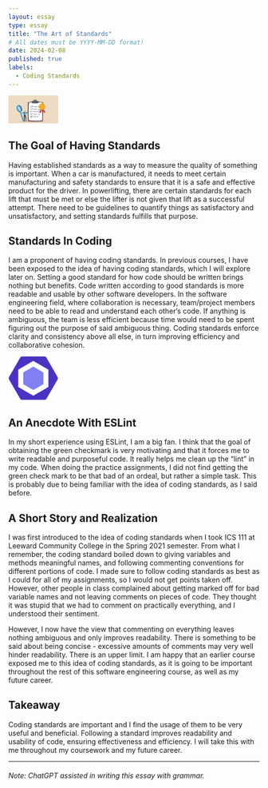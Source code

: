 ```yaml
---
layout: essay
type: essay
title: "The Art of Standards"
# All dates must be YYYY-MM-DD format!
date: 2024-02-08
published: true
labels:
  - Coding Standards
---
```


<div class="rounded float-start pe-4">
  <img 
    width="100px"
    src="../img/standards1.jpg" class="img-thumbnail" >
</div>

## The Goal of Having Standards
Having established standards as a way to measure the quality of something is important. When a car is manufactured, it needs to meet certain manufacturing and safety standards to ensure that it is a safe and effective product for the driver. In powerlifting, there are certain standards for each lift that must be met or else the lifter is not given that lift as a successful attempt. There need to be guidelines to quantify things as satisfactory and unsatisfactory, and setting standards fulfills that purpose.

## Standards In Coding
I am a proponent of having coding standards. In previous courses, I have been exposed to the idea of having coding standards, which I will explore later on. Setting a good standard for how code should be written brings nothing but benefits. Code written according to good standards is more readable and usable by other software developers. In the software engineering field, where collaboration is necessary, team/project members need to be able to read and understand each other’s code. If anything is ambiguous, the team is less efficient because time would need to be spent figuring out the purpose of said ambiguous thing. Coding standards enforce clarity and consistency above all else, in turn improving efficiency and collaborative cohesion.


<div class="rounded float-start pe-4">
  <img 
    width="100px"
    src="../img/eslint.png" class="img-thumbnail" >
</div>

## An Anecdote With ESLint
In my short experience using ESLint, I am a big fan. I think that the goal of obtaining the green checkmark is very motivating and that it forces me to write readable and purposeful code. It really helps me clean up the “lint” in my code. When doing the practice assignments, I did not find getting the green check mark to be that bad of an ordeal, but rather a simple task. This is probably due to being familiar with the idea of coding standards, as I said before.

## A Short Story and Realization
I was first introduced to the idea of coding standards when I took ICS 111 at Leeward Community College in the Spring 2021 semester. From what I remember, the coding standard boiled down to giving variables and methods meaningful names, and following commenting conventions for different portions of code. I made sure to follow coding standards as best as I could for all of my assignments, so I would not get points taken off. However, other people in class complained about getting marked off for bad variable names and not leaving comments on pieces of code. They thought it was stupid that we had to comment on practically everything, and I understood their sentiment.

However, I now have the view that commenting on everything leaves nothing ambiguous and only improves readability. There is something to be said about being concise - excessive amounts of comments may very well hinder readability. There is an upper limit. I am happy that an earlier course exposed me to this idea of coding standards, as it is going to be important throughout the rest of this software engineering course, as well as my future career.

## Takeaway
Coding standards are important and I find the usage of them to be very useful and beneficial. Following a standard improves readability and usability of code, ensuring effectiveness and efficiency. I will take this with me throughout my coursework and my future career.

<hr>

###### Note: ChatGPT assisted in writing this essay with grammar.
